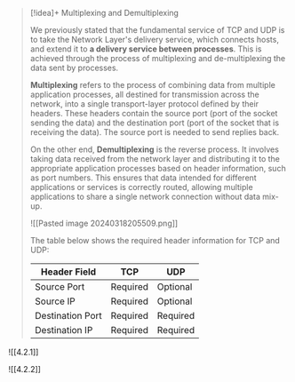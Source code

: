 > [!idea]+ Multiplexing and Demultiplexing
>
> We previously stated that the fundamental service of TCP and UDP is to take the Network Layer's delivery service, which connects hosts, and extend it to **a delivery service between processes**. This is achieved through the process of multiplexing and de-multiplexing the data sent by processes.
>
> **Multiplexing** refers to the process of combining data from multiple application processes, all destined for transmission across the network, into a single transport-layer protocol defined by their headers. These headers contain the source port (port of the socket sending the data) and the destination port (port of the socket that is receiving the data). The source port is needed to send replies back.
>
> On the other end, **Demultiplexing** is the reverse process. It involves taking data received from the network layer and distributing it to the appropriate application processes based on header information, such as port numbers. This ensures that data intended for different applications or services is correctly routed, allowing multiple applications to share a single network connection without data mix-up.
>
> ![[Pasted image 20240318205509.png]]
>
> The table below shows the required header information for TCP and UDP:
>
> | Header Field | TCP | UDP |
> |--------------|-----|-----|
> | Source Port  | Required | Optional |
> | Source IP | Required | Optional |
> | Destination Port | Required | Required |
> | Destination IP | Required | Required |
>


![[4.2.1]]

![[4.2.2]]



